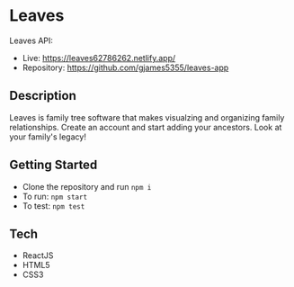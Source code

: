 # Leaves

Leaves API:

- Live: https://leaves62786262.netlify.app/
- Repository: https://github.com/gjames5355/leaves-app

## Description

Leaves is family tree software that makes visualzing and organizing family relationships. Create an account and start adding your ancestors. Look at your family's legacy!

## Getting Started

- Clone the repository and run `npm i`
- To run: `npm start`
- To test: `npm test`

## Tech

- ReactJS
- HTML5
- CSS3
